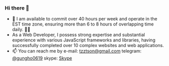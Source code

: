 ### Hi there 👋

- 🔭 I am available to commit over 40 hours per week and operate in the EST time zone, ensuring more than 6 to 8 hours of overlapping time daily.  🏋️‍♀️
- As a Web Developer, I possess strong expertise and substantial experience with various JavaScript frameworks and libraries, having successfully completed over 10 complex websites and web applications.
- 📫 You can reach me by e-mail: tzztson@gmail.com telegram: [@gungho0619](https://t.me/gungho0619) skype: [Skype](https://join.skype.com/invite/ziOKhrgllIfK)

<!--
**rasoulvatanparast/rasoulvatanparast** is a ✨ _special_ ✨ repository because its `README.md` (this file) appears on your GitHub profile.

Here are some ideas to get you started:

- 🔭 I’m currently working on ...
- 🌱 I’m currently learning ...
- 👯 I’m looking to collaborate on ...
- 🤔 I’m looking for help with ...
- 💬 Ask me about ...
- 📫 How to reach me: ...
- 😄 Pronouns: ...
- ⚡ Fun fact: ...
-->

